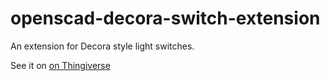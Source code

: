 # openscad-decora-switch-extension
An extension for Decora style light switches.

See it on [on Thingiverse](http://www.thingiverse.com/thing:1215328)
